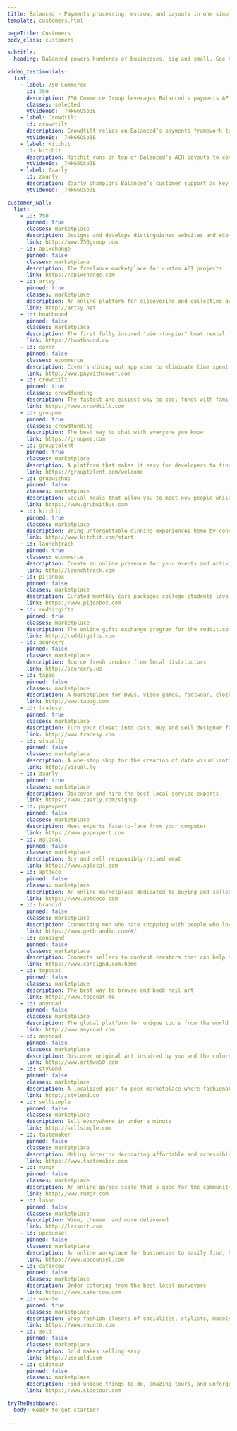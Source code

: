```yaml
---
title: Balanced - Payments processing, escrow, and payouts in one simple API | Customers
template: customers.html

pageTitle: Customers
body_class: customers

subtitle:
  heading: Balanced powers hunderds of businesses, big and small. See how some of the fastest growing companies are using Balanced to deliever an amazing payments experience.

video_testimonials:
  list:
    - label: 750 Commerce
      id: 750
      description: 750 Commerce Group leverages Balanced’s payments API to deliver a great processing experience for wineries.
      classes: selected
      ytVideoId: _7HkG6OSo3E
    - label: Crowdtilt
      id: crowdtilt
      description: Crowdtilt relies on Balanced’s payments framework to scale their crowdfunding platform.
      ytVideoId: _7HkG6OSo3E
    - label: Kitchit
      id: kitchit
      description: Kitchit runs on top of Balanced’s ACH payouts to connect chefs to consumers.
      ytVideoId: _7HkG6OSo3E
    - label: Zaarly
      id: zaarly
      description: Zaarly champions Balanced’s customer support as key to running a marketplace for service providers.
      ytVideoId: _7HkG6OSo3E

customer_wall:
  list:
    - id: 750
      pinned: true
      classes: marketplace
      description: Designs and develops distinguished websites and eCommerce software for the wine industry
      link: http://www.750group.com
    - id: apixchange
      pinned: false
      classes: marketplace
      description: The freelance marketplace for custom API projects
      link: https://apixchange.com
    - id: artsy
      pinned: true
      classes: marketplace
      description: An online platform for discovering and collecting art
      link: http://artsy.net
    - id: boatbound
      pinned: false
      classes: marketplace
      description: The first fully insured "pier-to-pier" boat rental marketplace
      link: https://boatbound.co
    - id: cover
      pinned: false
      classes: ecommerce
      description: Cover's dining out app aims to eliminate time spent waiting for your check
      link: http://www.paywithcover.com
    - id: crowdtilt
      pinned: true
      classes: crowdfunding
      description: The fastest and easiest way to pool funds with family and friends
      link: https://www.crowdtilt.com
    - id: groupme
      pinned: true
      classes: crowdfunding
      description: The best way to chat with everyone you know
      link: https://groupme.com
    - id: grouptalent
      pinned: true
      classes: marketplace
      description: A platform that makes it easy for developers to find companies they'll love and try them out
      link: https://grouptalent.com/welcome
    - id: grubwithus
      pinned: false
      classes: marketplace
      description: Social meals that allow you to meet new people while dining at some of your city's best restaurants
      link: https://www.grubwithus.com
    - id: kitchit
      pinned: true
      classes: marketplace
      description: Bring unforgettable dinning experiences home by connecting with world-class chefs
      link: http://www.kitchit.com/start
    - id: launchtrack
      pinned: true
      classes: ecommerce
      description: Create an online presence for your events and activities
      link: http://launchtrack.com
    - id: pijonbox
      pinned: false
      classes: marketplace
      description: Curated monthly care packages college students love
      link: https://www.pijonbox.com
    - id: redditgifts
      pinned: true
      classes: marketplace
      description: The online gifts exchange program for the reddit.com community
      link: http://redditgifts.com
    - id: sourcery
      pinned: false
      classes: marketplace
      description: Source fresh produce from local distributors
      link: http://sourcery.us
    - id: tapag
      pinned: false
      classes: marketplace
      description: A marketplace for DVDs, video games, footwear, clothing, accessories, and unique collections of personal effects from major brands
      link: http://www.tapag.com
    - id: tradesy
      pinned: true
      classes: marketplace
      description: Turn your closet into cash. Buy and sell designer fashion quickly, easily, and safely.
      link: http://www.tradesy.com
    - id: visually
      pinned: false
      classes: marketplace
      description: A one-stop shop for the creation of data visualizations and infographics
      link: http://visual.ly
    - id: zaarly
      pinned: true
      classes: marketplace
      description: Discover and hire the best local service experts
      link: https://www.zaarly.com/signup
    - id: popexpert
      pinned: false
      classes: marketplace
      description: Meet experts face-to-face from your computer
      link: https://www.popexpert.com
    - id: aglocal
      pinned: false
      classes: marketplace
      description: Buy and sell responsibly-raised meat
      link: https://www.aglocal.com
    - id: aptdeco
      pinned: false
      classes: marketplace
      description: An online marketplace dedicated to buying and seller quality, pre-owned furniture
      link: https://www.aptdeco.com
    - id: brandid
      pinned: false
      classes: marketplace
      description: Connecting men who hate shopping with people who love to shop
      link: https://www.getbrandid.com/#/
    - id: consignd
      pinned: false
      classes: marketplace
      description: Connects sellers to content creators that can help them gain exposure for their products
      link: https://www.consignd.com/home
    - id: topcoat
      pinned: false
      classes: marketplace
      description: The best way to browse and book nail art
      link: https://www.topcoat.me
    - id: anyroad
      pinned: false
      classes: marketplace
      description: The global platform for unique tours from the world's best professional tour guides
      link: http://www.anyroad.com
    - id: anyroad
      pinned: false
      classes: marketplace
      description: Discover original art inspired by you and the colors in your space
      link: http://www.arttwo50.com
    - id: stylend
      pinned: false
      classes: marketplace
      description: A localized peer-to-peer marketplace where fashionable women have access to the infinite dream closet
      link: http://stylend.co
    - id: sellsimple
      pinned: false
      classes: marketplace
      description: Sell everywhere in under a minute
      link: http://sellsimple.com
    - id: tastemaker
      pinned: false
      classes: marketplace
      description: Making interior decorating affordable and accessible to everyone
      link: https://www.tastemaker.com
    - id: rumgr
      pinned: false
      classes: marketplace
      description: An online garage scale that's good for the community, the environment, and your wallet
      link: http://www.rumgr.com
    - id: lasso
      pinned: false
      classes: marketplace
      description: Wine, cheese, and more delivered
      link: http://lassoit.com
    - id: upcounsel
      pinned: false
      classes: marketplace
      description: An online workplace for businesses to easily find, hire, and work with top attorneys
      link: https://www.upcounsel.com
    - id: catercow
      pinned: false
      classes: marketplace
      description: Order catering from the best local purveyors
      link: https://www.catercow.com
    - id: vaunte
      pinned: true
      classes: marketplace
      description: Shop fashion closets of socialites, stylists, models, and more
      link: https://www.vaunte.com
    - id: sold
      pinned: false
      classes: marketplace
      description: Sold makes selling easy
      link: http://usesold.com
    - id: sidetour
      pinned: false
      classes: marketplace
      description: Find unique things to do, amazing tours, and unforgettable experiences to help you explore your city in a new way
      link: https://www.sidetour.com

tryTheDashboard:
  body: Ready to get started?

---
```

